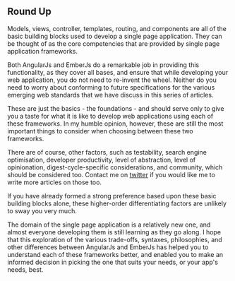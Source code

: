 ## Round Up

Models, views, controller, templates, routing, and components
are all of the basic building blocks used to develop a single page application.
They can be thought of as the core competencies that are provided
by single page application frameworks.

Both AngularJs and EmberJs do a remarkable job in providing this functionality,
as they cover all bases, and ensure that while developing your web application,
you do not need to re-invent the wheel.
Neither do you need to worry about conforming to future specifications for
the various emerging web standards that we have discuss in this series of articles.

These are just the basics - the foundations -
and should serve only to give you a taste for what it is like
to develop web applications using each of these frameworks.
In my humble opinion, however, these are still the most important things
to consider when choosing between these two frameworks.

There are of course, other factors, such as
testability,
search engine optimisation,
developer productivity,
level of abstraction,
level of opinionation,
digest-cycle-specific considerations,
and
community,
which should be considered too.
Contact me on [twitter](http://twitter.com/bguiz)
if you would like me to write more articles on those too.

If you have already formed a strong preference based upon
these basic building blocks alone,
these higher-order differentiating factors are unlikely to sway you very much.

The domain of the single page application is a relatively new one,
and almost everyone developing them is still learning as they go along.
I hope that this exploration of the various trade-offs,
syntaxes, philosophies, and other differences between AngularJs and EmberJs
has helped you to understand each of these frameworks better,
and enabled you to make an informed decision in picking the one that suits your needs, or your app's needs, best.
